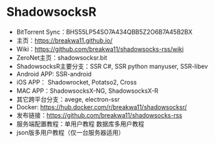 # ShadowsocksR
* BitTorrent Sync：BHS55LP54SO7A434QBB5Z2O6B7A45B2BX
* 主页：https://breakwa11.github.io/
* Wiki：https://github.com/breakwa11/shadowsocks-rss/wiki
* ZeroNet主页：shadowsocksr.bit
* ShadowsocksR主要分支：SSR C#, SSR python manyuser, SSR-libev
* Android APP: SSR-android
* iOS APP： Shadowrocket, Potatso2, Cross
* MAC APP：ShadowsocksX-NG, ShadowsocksX-R
* 其它跨平台分支：avege, electron-ssr
* Docker: https://hub.docker.com/r/breakwa11/shadowsocksr/
* 发布链接：https://github.com/breakwa11/shadowsocks-rss
* 服务端配置教程：单用户教程 数据库多用户教程
* json版多用户教程（仅一台服务器适用）